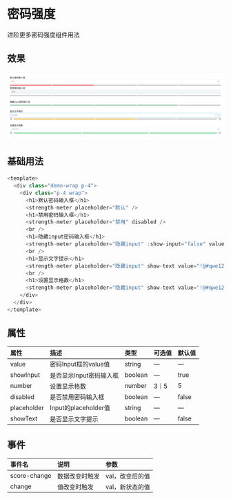 # 密码强度

进阶更多密码强度组件用法

## 效果
![password](../assets/password.png)

## 基础用法

```typescript
<template>
  <div class="demo-wrap p-4">
    <div class="p-4 wrap">
      <h1>默认密码输入框</h1>
      <strength-meter placeholder="默认" />
      <h1>禁用密码输入框</h1>
      <strength-meter placeholder="禁用" disabled />
      <br />
      <h1>隐藏input密码输入框</h1>
      <strength-meter placeholder="隐藏input" :show-input="false" value="!@#qwe12345" />
      <br />
      <h1>显示文字提示</h1>
      <strength-meter placeholder="隐藏input" show-text value="!@#qwe12345" />
      <br />
      <h1>设置显示格数</h1>
      <strength-meter placeholder="隐藏input" show-text value="!@#qwe12345" :number="3" />
    </div>
  </div>
</template>
```


## 属性

| 属性       | 描述             | 类型    | 可选值 | 默认值 |
| :--------- | :--------------- | :------ | :----- | :----- |
| value      | 密码Input框的value值       | string  | —      |    —     |
| showInput | 是否显示Input密码输入框   | boolean  | —      |   true     |
| number    | 设置显示格数 | number | 3｜5     | 5  |
| disabled    | 是否禁用密码输入框 | boolean | —      | false  |
| placeholder    | Input的placeholder值 | string | —      |  —  |
| showText    | 是否显示文字提示 | boolean | —      | false  |


## 事件


| 事件名 | 说明                                               | 参数            |
| :----- | :------------------------------------------------- | :-------------- |
| score-change | 数据改变时触发 | val，改变后的值 |
| change  | 值改变时触发 | val，新状态的值 |